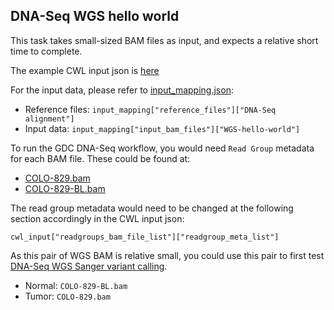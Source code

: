 ## DNA-Seq WGS hello world

This task takes small-sized BAM files as input, and expects a relative short time to complete.

The example CWL input json is [here](wgs.hello-world.input.json)

For the input data, please refer to [input_mapping.json](../../input_mapping/input_mapping.json):
* Reference files: `input_mapping["reference_files"]["DNA-Seq alignment"]`
* Input data: `input_mapping["input_bam_files"]["WGS-hello-world"]`

To run the GDC DNA-Seq workflow, you would need `Read Group` metadata for each BAM file. These could be found at:
* [COLO-829.bam](../../readgroup_metadata/WGS-hello-world/COLO-829.json)
* [COLO-829-BL.bam](../../readgroup_metadata/WGS-hello-world/COLO-829-BL.json)

The read group metadata would need to be changed at the following section accordingly in the CWL input json:

`cwl_input["readgroups_bam_file_list"]["readgroup_meta_list"]`

As this pair of WGS BAM is relative small, you could use this pair to first test [DNA-Seq WGS Sanger variant calling](../../tasks/WGS-Sanger/README.md).

* Normal: `COLO-829-BL.bam`
* Tumor: `COLO-829.bam`
